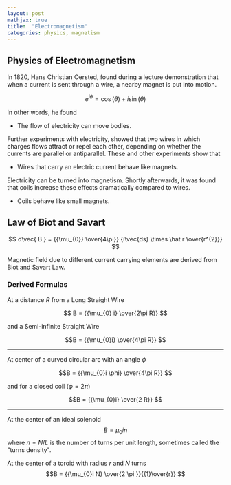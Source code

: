 ```yaml
---
layout: post
mathjax: true
title:  "Electromagnetism"
categories: physics, magnetism
---
```

        
## Physics of Electromagnetism
 
In 1820, Hans Christian Oersted, found during a lecture demonstration that when a current is sent through a wire, a nearby magnet is put into motion.

$$ e^{i\theta}=\cos(\theta)+i\sin(\theta) $$

In other words, he found

* The flow of electricity can move bodies.
           
Further experiments with electricity, showed that two wires in which charges flows attract or repel each other, depending on whether the currents are parallel or antiparallel. These and other experiments show that

* Wires that carry an electric current behave like magnets.

Electricity can be turned into magnetism. Shortly afterwards, it was found that coils increase these effects dramatically compared to wires.

* Coils behave like small magnets.
       
## Law of Biot and Savart

$$ d\vec{ B } = {{\mu_{0}} \over{4\pi}}  {i\vec{ds} \times \hat r \over{r^{2}}} $$


Magnetic field due to different current carrying elements are derived from Biot and Savart Law.
        
### Derived Formulas 

At a distance $R$ from a Long Straight Wire

 $$ B = {{\mu_{0} i} \over{2\pi R}}  $$

and a Semi-infinite Straight Wire

 $$B = {{\mu_{0}i} \over{4\pi R}} $$
 
---

 At center of a curved circular arc with an angle $\phi$ 
 
 $$B = {{\mu_{0}i \phi} \over{4\pi R}} $$
 
 and for a closed coil ($\phi = 2\pi$)
               
$$B = {{\mu_{0}i} \over{2 R}} $$

---
At the center of an ideal solenoid 
$$B = {{\mu_{0} in } } $$
where $n = N/L$ is the number of turns per unit length, sometimes called the "turns density".

At the center of a toroid with radius $r$ and $N$ turns
$$B = {{\mu_{0}i N} \over{2 \pi }}{{1}\over{r}} $$
